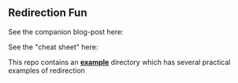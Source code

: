 ## Redirection Fun

See the companion blog-post here:

See the "cheat sheet" here:

This repo contains an **[example](./example)** directory which has several practical examples of redirection
